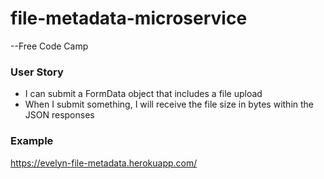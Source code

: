 # file-metadata-microservice

--Free Code Camp
<h3>User Story</h3>

<ul>
<li>I can submit a FormData object that includes a file upload</li>

<li>When I submit something, I will receive the file size in bytes within the JSON responses</li>
</ul>
<h3>Example</h3>

https://evelyn-file-metadata.herokuapp.com/
